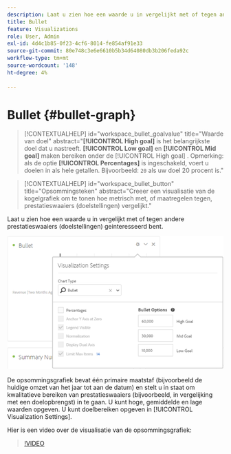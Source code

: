 ```yaml
---
description: Laat u zien hoe een waarde u in vergelijkt met of tegen andere prestatieswaaiers (doelstellingen) geinteresseerd bent.
title: Bullet
feature: Visualizations
role: User, Admin
exl-id: 4d4c1b85-0f23-4cf6-8014-fe854af91e33
source-git-commit: 80e748c3e6e6610b5b34d64080db3b206feda92c
workflow-type: tm+mt
source-wordcount: '148'
ht-degree: 4%

---
```


# Bullet {#bullet-graph}


<!-- markdownlint-disable MD034 -->

>[!CONTEXTUALHELP]
>id="workspace_bullet_goalvalue"
>title="Waarde van doel"
>abstract="**[!UICONTROL High goal]** is het belangrijkste doel dat u nastreeft. **[!UICONTROL Low goal]** en **[!UICONTROL Mid goal]** maken bereiken onder de [!UICONTROL High goal] . Opmerking: als de optie **[!UICONTROL Percentages]** is ingeschakeld, voert u doelen in als hele getallen. Bijvoorbeeld: `20` als uw doel 20 procent is."

<!-- markdownlint-enable MD034 -->

<!-- markdownlint-disable MD034 -->

>[!CONTEXTUALHELP]
>id="workspace_bullet_button"
>title="Opsommingsteken"
>abstract="Creeer een visualisatie van de kogelgrafiek om te tonen hoe metrisch met, of maatregelen tegen, prestatieswaaiers (doelstellingen) vergelijkt."

<!-- markdownlint-enable MD034 -->

Laat u zien hoe een waarde u in vergelijkt met of tegen andere prestatieswaaiers (doelstellingen) geinteresseerd bent.

![](assets/bullet-image.png)

De opsommingsgrafiek bevat één primaire maatstaf (bijvoorbeeld de huidige omzet van het jaar tot aan de datum) en stelt u in staat om kwalitatieve bereiken van prestatieswaaiers (bijvoorbeeld, in vergelijking met een doelopbrengst) in te gaan. U kunt hoge, gemiddelde en lage waarden opgeven. U kunt doelbereiken opgeven in [!UICONTROL Visualization Settings].

Hier is een video over de visualisatie van de opsommingsgrafiek:

>[!VIDEO](https://video.tv.adobe.com/v/23989/?quality=12)
